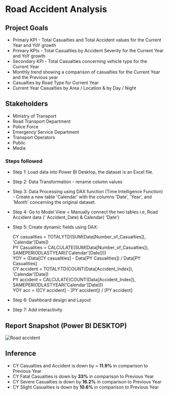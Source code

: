 # Road Accident Analysis

## Project Goals

- Primary KPI - Total Casualties and Total Accident values for the Current Year and YoY growth
- Primary KPIs - Total Casualties by Accident Severity for the Current Year and YoY growth
- Secondary KPI - Total Casualties concerning vehicle type for the Current Year
- Monthly trend showing a comparison of casualties for the Current Year and the Previous year
- Casualties by Road Type for Current Year
- Current Year Casualties by Area / Location & by Day / Night

## Stakeholders

- Ministry of Transport
- Road Transport Department
- Police Force
- Emergency Service Department 
- Transport Operators
- Public
- Media

### Steps followed 

- Step 1: Load data into Power BI Desktop, the dataset is an Excel file.
- Step 2: Data Transformation - rename column values
- Step 3: Data Processing using DAX function (Time Intelligence Function) - Create a new table 'Calendar' with the columns 'Date', 'Year', and 'Month' concerning the original dataset.
- Step 4: Go to Model View < Manually connect the two tables i.e, Road Accident data (' Accident_Date) & Calendar( 'Date')
- Step 5: Create dynamic fields using DAX:

    CY casualities = TOTALYTD(SUM(Data[Number_of_Casualties]), 'Calendar'[Date])\
    PY Casualities = CALCULATE(SUM(Data[Number_of_Casualties]), SAMEPERIODLASTYEAR(('Calendar'[Date])))\
    YOY = (Data[CY casualities] - Data[PY Casualities]) / Data[PY Casualities]\
    CY accident = TOTALYTD(COUNT(Data[Accident_Index]), 'Calendar'[Date])\
    PY accident = CALCULATE(COUNT(Data[Accident_Index]), SAMEPERIODLASTYEAR('Calendar'[Date]))\
    YOY acc = ([CY accident] - [PY accident]) / [PY accident]

- Step 6: Dashboard design and Layout
- Step 7: Add interactivity

## Report Snapshot (Power BI DESKTOP)

![Road accident](https://github.com/SnehaNatraj/Road-Accident-Analysis/assets/163089747/8d3862b6-19f5-49cb-8fb4-e3b3c8554ae5)

## Inference

- CY Casualties and Accident is down by **~ 11.9%** in comparison to Previous Year
- CY Fatal Casualties is down by **33%** in comparison to Previous Year
- CY Severe Casualties is down by **16.2%** in comparison to Previous Year
- CY Slight Casualties is down by **10.6%** in comparison to Previous Year




